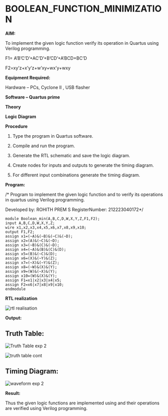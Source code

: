 # BOOLEAN_FUNCTION_MINIMIZATION

**AIM:**

To implement the given logic function verify its operation in Quartus using Verilog programming.

F1= A’B’C’D’+AC’D’+B’CD’+A’BCD+BC’D 

F2=xy’z+x’y’z+w’xy+wx’y+wxy

**Equipment Required:**

Hardware – PCs, Cyclone II , USB flasher

**Software – Quartus prime**

**Theory**

**Logic Diagram**

**Procedure**

1.	Type the program in Quartus software.

2.	Compile and run the program.

3.	Generate the RTL schematic and save the logic diagram.

4.	Create nodes for inputs and outputs to generate the timing diagram.

5.	For different input combinations generate the timing diagram.


**Program:**

/* Program to implement the given logic function and to verify its operations in quartus using Verilog programming. 

Developed by: ROHITH PREM S RegisterNumber: 212223040172*/
```
module Boolean_min(A,B,C,D,W,X,Y,Z,F1,F2);
input A,B,C,D,W,X,Y,Z;
wire x1,x2,x3,x4,x5,x6,x7,x8,x9,x10;
output F1,F2;
assign x1=(~A)&(~B)&(~C)&(~D);
assign x2=(A)&(~C)&(~D);
assign x3=(~B)&(C)&(~D);
assign x4=(~A)&(B)&(C)&(D);
assign x5=(B)&(~C)&(D);
assign x6=(X)&(~Y)&(Z);
assign x7=(~X)&(~Y)&(Z);
assign x8=(~W)&(X)&(Y);
assign x9=(W)&(~X)&(Y);
assign x10=(W)&(X)&(Y);
assign F1=x1|x2|x3|x4|x5;
assign F2=x6|x7|x8|x9|x10;
endmodule
```

**RTL realization**

![rtl realisation](https://github.com/rohithprem18/BOOLEAN_FUNCTION_MINIMIZATION/assets/146315115/d136fe79-3774-45a2-9fe1-6273673b9c62)


**Output:**



## Truth Table:
![Truth Table exp 2](https://github.com/rohithprem18/BOOLEAN_FUNCTION_MINIMIZATION/assets/146315115/9abb1742-c4c9-483d-908e-f66666238b03)

![truth  table cont](https://github.com/rohithprem18/BOOLEAN_FUNCTION_MINIMIZATION/assets/146315115/c15dea4a-b080-400c-a18a-9ab74147bd8d)

## Timing Diagram:

![waveform exp 2](https://github.com/rohithprem18/BOOLEAN_FUNCTION_MINIMIZATION/assets/146315115/eb479d12-2661-4c84-a111-e9f44a7d81b1)


**Result:**

Thus the given logic functions are implemented using and their operations are verified using Verilog programming.

